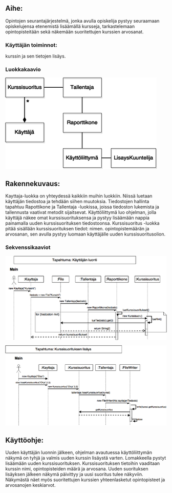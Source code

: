 ## Aihe: 
Opintojen seurantajärjestelmä, jonka avulla opiskelija pystyy seuraamaan opiskelujensa etenemistä lisäämällä kursseja, tarkastelemaan opintopisteitään sekä näkemään suoritettujen kurssien arvosanat.

### Käyttäjän toiminnot: 
kurssin ja sen tietojen lisäys.

### Luokkakaavio
![Alt text](https://github.com/enyrhine/Opintonaattori/blob/master/dokumentaatio/Java_luokkakaavio2.png "Luokkakaavio")

## Rakennekuvaus:
Kayttaja-luokka on yhteydessä kaikkiin muihin luokkiin. Niissä luetaan käyttäjän tiedostoa ja tehdään siihen muutoksia.
Tiedostojen hallinta tapahtuu Rapottikone ja Tallentaja -luokissa, joissa tiedoston lukemista ja tallennusta vaativat metodit sijaitsevat. Käyttöliittymä luo ohjelman, jolla käyttäjä näkee omat kurssisuorituksensa ja pystyy lisäämään nappia painamalla uuden kurssisuorituksen tiedostoonsa. Kurssisuoritus -luokka pitää sisällään kurssisuorituksen tiedot: nimen. opintopistemäärän ja arvosanan, sen avulla pystyy luomaan käyttäjälle uuden kurssisuoritusolion.

### Sekvenssikaaviot
![Alt text](https://github.com/enyrhine/Opintonaattori/blob/master/dokumentaatio/sekvenssi2.png "Sekvenssikaavio")





![Alt text](https://github.com/enyrhine/Opintonaattori/blob/master/dokumentaatio/Sekvenssi_java.png "Sekvenssikaavio")

## Käyttöohje:
Uuden käyttäjän luonnin jälkeen, ohjelman avautuessa käyttöliittymän näkymä on tyhjä ja valmis uuden kurssin lisäystä varten. Lomakkeella pystyt lisäämään uuden kurssisuorituksen. Kurssisuorituksen tietoihin vaaditaan kurssin nimi, opintopisteiden määrä ja arvosana. Uuden suorituksen lisäyksen jälkeen näkymä päivittyy ja uusi suoritus tulee näkyviin. Näkymästä näet myös suoritettujen kurssien yhteenlasketut opintopisteet ja arvosanojen keskiarvot.
